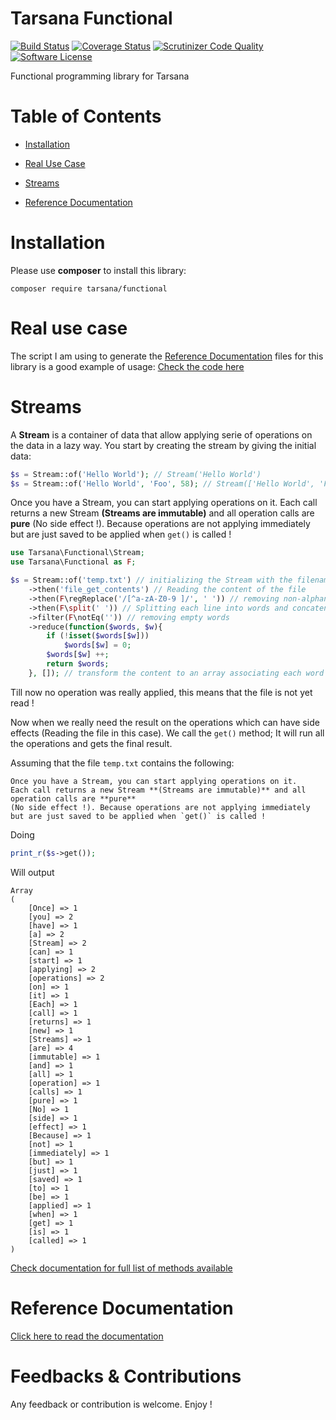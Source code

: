 # Tarsana Functional

[![Build Status](https://travis-ci.org/tarsana/functional.svg?branch=master)](https://travis-ci.org/tarsana/functional)
[![Coverage Status](https://coveralls.io/repos/github/tarsana/functional/badge.svg?branch=master)](https://coveralls.io/github/tarsana/functional?branch=master)
[![Scrutinizer Code Quality](https://scrutinizer-ci.com/g/tarsana/functional/badges/quality-score.png?b=master)](https://scrutinizer-ci.com/g/tarsana/functional/?branch=master)
[![Software License](https://img.shields.io/badge/license-MIT-brightgreen.svg?style=flat)](https://github.com/tarsana/functional/blob/master/LICENSE)

Functional programming library for Tarsana

# Table of Contents

- [Installation](#installation)

- [Real Use Case](#real-use-case)

- [Streams](#streams)

- [Reference Documentation](#reference-documentation)

# Installation

Please use **composer** to install this library:

```
composer require tarsana/functional
```

# Real use case

The script I am using to generate the [Reference Documentation](#reference-documentation) files for this library is a good example of usage: [Check the code here](https://github.com/tarsana/functional/blob/master/generate-docs.php)

# Streams

A **Stream** is a container of data that allow applying serie of operations on the data in a lazy way. You start by creating the stream by giving the initial data:
```php
$s = Stream::of('Hello World'); // Stream('Hello World')
$s = Stream::of('Hello World', 'Foo', 58); // Stream(['Hello World', 'Foo', 58])
```
Once you have a Stream, you can start applying operations on it. Each call returns a new Stream **(Streams are immutable)** and all operation calls are **pure** (No side effect !). Because operations are not applying immediately but are just saved to be applied when `get()` is called !
```php
use Tarsana\Functional\Stream;
use Tarsana\Functional as F;

$s = Stream::of('temp.txt') // initializing the Stream with the filename
    ->then('file_get_contents') // Reading the content of the file
    ->then(F\regReplace('/[^a-zA-Z0-9 ]/', ' ')) // removing non-alphanumeric chars
    ->then(F\split(' ')) // Splitting each line into words and concatenating results
    ->filter(F\notEq('')) // removing empty words
    ->reduce(function($words, $w){
        if (!isset($words[$w]))
            $words[$w] = 0;
        $words[$w] ++;
        return $words;
    }, []); // transform the content to an array associating each word to occurences

```
Till now no operation was really applied, this means that the file is not yet read !

Now when we really need the result on the operations which can have side effects (Reading the file in this case). We call the `get()` method; It will run all the operations and gets the final result.

Assuming that the file `temp.txt` contains the following:

```
Once you have a Stream, you can start applying operations on it.
Each call returns a new Stream **(Streams are immutable)** and all operation calls are **pure**
(No side effect !). Because operations are not applying immediately
but are just saved to be applied when `get()` is called !

```
Doing
```php
print_r($s->get());
```
Will output
```
Array
(
    [Once] => 1
    [you] => 2
    [have] => 1
    [a] => 2
    [Stream] => 2
    [can] => 1
    [start] => 1
    [applying] => 2
    [operations] => 2
    [on] => 1
    [it] => 1
    [Each] => 1
    [call] => 1
    [returns] => 1
    [new] => 1
    [Streams] => 1
    [are] => 4
    [immutable] => 1
    [and] => 1
    [all] => 1
    [operation] => 1
    [calls] => 1
    [pure] => 1
    [No] => 1
    [side] => 1
    [effect] => 1
    [Because] => 1
    [not] => 1
    [immediately] => 1
    [but] => 1
    [just] => 1
    [saved] => 1
    [to] => 1
    [be] => 1
    [applied] => 1
    [when] => 1
    [get] => 1
    [is] => 1
    [called] => 1
)
```

[Check documentation for full list of methods available](https://github.com/tarsana/functional/blob/master/docs/Stream.md)

# Reference Documentation

[Click here to read the documentation](https://github.com/tarsana/functional/blob/master/docs)

# Feedbacks & Contributions

Any feedback or contribution is welcome. Enjoy !
